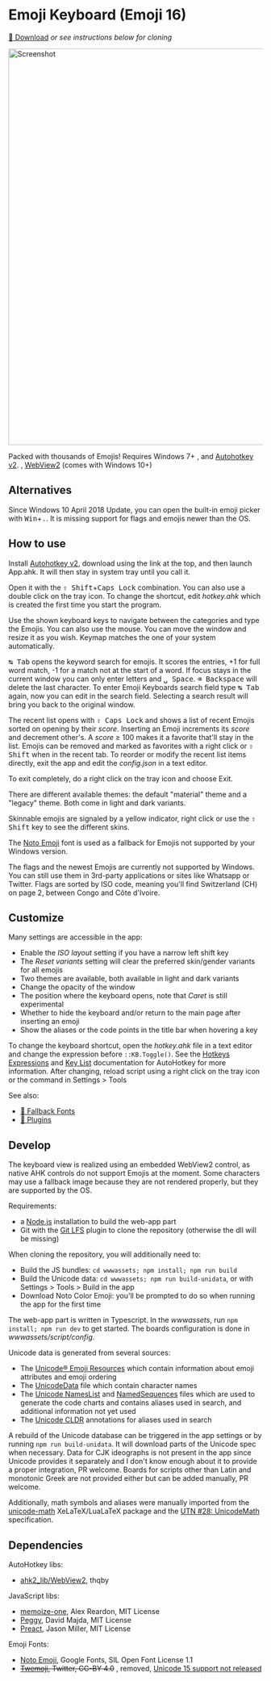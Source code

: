 Emoji Keyboard (Emoji 16)
==============
[💾 Download](https://github.com/gilleswaeber/emoji-keyboard/releases/latest/download/emoji-keyboard.zip) *or see instructions below for cloning*

<img alt="Screenshot" src="https://i.imgur.com/qpVBhXt.png" width="786" />

Packed with thousands of Emojis!
Requires Windows 7+
, and [Autohotkey v2](https://autohotkey.com/).
, [WebView2](https://go.microsoft.com/fwlink/p/?LinkId=2124703) (comes with Windows 10+)

Alternatives
------------
Since Windows 10 April 2018 Update, you can open the built-in emoji picker with <kbd>Win</kbd>+<kbd>.</kbd>.
It is missing support for flags and emojis newer than the OS.

How to use
----------
Install [Autohotkey v2](https://autohotkey.com/), download using the link at the top, and then launch App.ahk. It will then stay in
system tray until you call it.

Open it with the <kbd>⇧ Shift</kbd>+<kbd>Caps Lock</kbd> combination.
You can also use a double click on the tray icon.
To change the shortcut, edit *hotkey.ahk* which is created the first time you start the program.

Use the shown keyboard keys to navigate between the categories and type the Emojis. You can also use the mouse. You can move the window and resize it as you wish.
Keymap matches the one of your system automatically.

<kbd>↹ Tab</kbd> opens the keyword search for emojis. It scores the entries,
+1 for full word match, -1 for a match not at the start of a word.
If focus stays in the current window you can only enter letters and <kbd>␣ Space</kbd>.
<kbd>⌫ Backspace</kbd> will delete the last character. To enter Emoji Keyboards search
field type <kbd>↹ Tab</kbd> again, now you can edit in the search field. Selecting a search
result will bring you back to the original window.

The recent list opens with <kbd>⇪ Caps Lock</kbd> and shows a list of recent Emojis sorted on opening by their *score*. Inserting an Emoji increments its *score* and decrement other's.
A *score* ≥ 100 makes it a favorite that'll stay in the list.
Emojis can be removed and marked as favorites with a right click or <kbd>⇧ Shift</kbd> when in the recent tab.
To reorder or modify the recent list items directly, exit the app and edit the *config.json* in a text editor.

To exit completely, do a right click on the tray icon and choose Exit.

There are different available themes: the default "material" theme and a "legacy" theme. Both come in light and dark variants.

Skinnable emojis are signaled by a yellow indicator, right click or use the <kbd>⇧ Shift</kbd> key to see the different skins.

The [Noto Emoji](https://github.com/googlefonts/noto-emoji) font is used as a fallback for Emojis not supported by your Windows version.

The flags and the newest Emojis are currently not supported by Windows. You can still use them in 3rd-party applications or sites like Whatsapp or Twitter.
Flags are sorted by ISO code, meaning you'll find Switzerland (CH) on page 2, between Congo and Côte d'Ivoire.

Customize
---------
Many settings are accessible in the app:
- Enable the *ISO layout* setting if you have a narrow left shift key
- The *Reset variants* setting will clear the preferred skin/gender variants for all emojis
- Two themes are available, both available in light and dark variants
- Change the opacity of the window
- The position where the keyboard opens, note that *Caret* is still experimental
- Whether to hide the keyboard and/or return to the main page after inserting an emoji
- Show the aliases or the code points in the title bar when hovering a key

To change the keyboard shortcut, open the *hotkey.ahk* file in a text editor and change the expression before
`::KB.Toggle()`. See the [Hotkeys Expressions](https://www.autohotkey.com/docs/v2/Hotkeys.htm) and
[Key List](https://www.autohotkey.com/docs/v2/KeyList.htm) documentation for AutoHotkey for more information.
After changing, reload script using a right click on the tray icon or the command in Settings > Tools

See also:

- [🔣 Fallback Fonts](https://github.com/gilleswaeber/emoji-keyboard/wiki/Fallback-Fonts)
- [🪇 Plugins](https://github.com/gilleswaeber/emoji-keyboard/wiki/Plugins)

Develop
-------
The keyboard view is realized using an embedded WebView2 control, as native AHK controls do not support Emojis at the
moment.
Some characters may use a fallback image because they are not rendered properly, but they are supported by the OS.

Requirements:
- a [Node.js](https://nodejs.org/en/download/) installation to build the web-app part
- Git with the [Git LFS](https://git-lfs.com/) plugin to clone the repository (otherwise the dll will be missing)


When cloning the repository, you will additionally need to:
- Build the JS bundles: `cd wwwassets; npm install; npm run build`
- Build the Unicode data: `cd wwwassets; npm run build-unidata`, or with Settings > Tools > Build in the app
- Download Noto Color Emoji: you'll be prompted to do so when running the app for the first time


The web-app part is written in Typescript.
In the *wwwassets*, run `npm install; npm run dev` to get started.
The boards configuration is done in *wwwassets/script/config*.

Unicode data is generated from several sources:

- The [Unicode® Emoji Resources](http://unicode.org/emoji/) which contain information about emoji attributes and emoji
  ordering
- The [UnicodeData](http://unicode.org/Public/3.0-Update/UnicodeData-3.0.0.html) file which contain character names
- The [Unicode NamesList](https://unicode.org/Public/UNIDATA/NamesList.txt)
  and [NamedSequences](https://unicode.org/Public/UNIDATA/NamedSequences.txt) files which are used to generate the code
  charts
  and contains aliases used in search, and additional information not yet used
- The [Unicode CLDR](https://cldr.unicode.org/) annotations for aliases used in search

A rebuild of the Unicode database can be triggered in the app settings or by running `npm run build-unidata`. It will download parts of the Unicode spec when
necessary.
Data for CJK ideographs is not present in the app since Unicode provides it separately and I don't know enough about it
to provide a proper integration, PR welcome.
Boards for scripts other than Latin and monotonic Greek are not provided either but can be added manually, PR welcome.

Additionally, math symbols and aliases were manually imported from the [unicode-math](https://wspr.io/unicode-math/)
XeLaTeX/LuaLaTeX package and the [UTN #28: UnicodeMath](https://www.unicode.org/notes/tn28/) specification.

Dependencies
------------
AutoHotkey libs:

- [ahk2_lib/WebView2](https://github.com/thqby/ahk2_lib), thqby

JavaScript libs:

- [memoize-one](https://github.com/alexreardon/memoize-one.git), Alex Reardon, MIT License
- [Peggy](https://peggyjs.org/), David Majda, MIT License
- [Preact](https://preactjs.com/), Jason Miller, MIT License

Emoji Fonts:

- [Noto Emoji](https://github.com/googlefonts/noto-emoji), Google Fonts, SIL Open Font License 1.1
- <del>[Twemoji](https://github.com/twitter/twemoji), Twitter, CC-BY 4.0</del>
  , removed, [Unicode 15 support not released](https://github.com/twitter/twemoji/issues/570)

